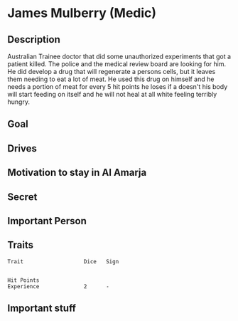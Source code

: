 James Mulberry (Medic)
======================

Description
-----------

Australian Trainee doctor that did some unauthorized experiments that got a patient killed. The
police and the medical review board are looking for him. He did develop a drug that will
regenerate a persons cells, but it leaves them needing to eat a lot of meat. He used this drug on
himself and he needs a portion of meat for every 5 hit points he loses if a doesn't his body will
start feeding on itself and he will not heal at all white feeling terribly hungry.

Goal
----

Drives
------

Motivation to stay in Al Amarja
-------------------------------


Secret
------

Important Person
----------------

Traits
------

    Trait                   Dice   Sign


    Hit Points                     
    Experience              2      -

Important stuff
---------------


